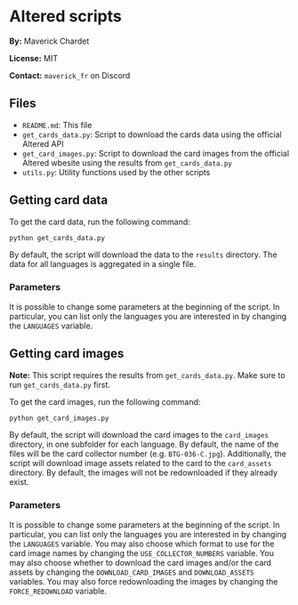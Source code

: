 # Altered scripts

**By:** Maverick Chardet

**License:** MIT

**Contact:** `maverick_fr` on Discord

## Files

- `README.md`: This file
- `get_cards_data.py`: Script to download the cards data using the official
Altered API
- `get_card_images.py`: Script to download the card images from the official
Altered wbesite using the results from `get_cards_data.py`
- `utils.py`: Utility functions used by the other scripts

## Getting card data

To get the card data, run the following command:

```bash
python get_cards_data.py
```

By default, the script will download the data to the `results` directory. The
data for all languages is aggregated in a single file.

### Parameters

It is possible to change some parameters at the beginning of the script. In
particular, you can list only the languages you are interested in by changing
the `LANGUAGES` variable.

## Getting card images

**Note:** This script requires the results from `get_cards_data.py`. Make sure
to run `get_cards_data.py` first.

To get the card images, run the following command:

```bash
python get_card_images.py
```

By default, the script will download the card images to the `card_images`
directory, in one subfolder for each language. By default, the name of the
files will be the card collector number (e.g. `BTG-036-C.jpg`). Additionally,
the script will download image assets related to the card to the `card_assets`
directory. By default, the images will not be redownloaded if they already
exist.

### Parameters

It is possible to change some parameters at the beginning of the script. In
particular, you can list only the languages you are interested in by changing
the `LANGUAGES` variable. You may also choose which format to use for the
card image names by changing the `USE_COLLECTOR_NUMBERS` variable. You may also
choose whether to download the card images and/or the card assets by changing
the `DOWNLOAD_CARD_IMAGES` and `DOWNLOAD_ASSETS` variables. You may also force
redownloading the images by changing the `FORCE_REDOWNLOAD` variable.
